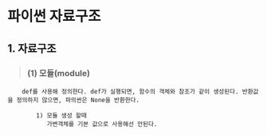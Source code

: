 # 파이썬 자료구조 

## 1. 자료구조
>   ### (1) 모듈(module)
        def를 사용해 정의한다. def가 실행되면, 함수의 객체와 참조가 같이 생성된다. 반환값을 정의하지 않으면, 파의썬은 None을 반환한다.

            1) 모듈 생성 할때
               가변객체를 기본 값으로 사용해선 안된다.